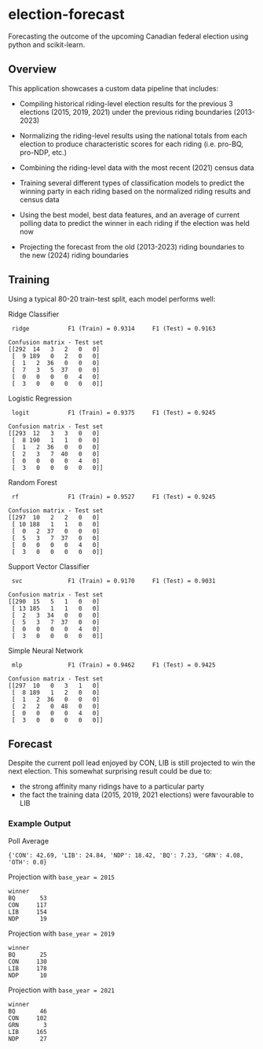 # election-forecast

Forecasting the outcome of the upcoming Canadian federal election using python and scikit-learn.

## Overview

This application showcases a custom data pipeline that includes:

- Compiling historical riding-level election results for the previous 3 elections (2015, 2019, 2021) under the previous riding boundaries (2013-2023)

- Normalizing the riding-level results using the national totals from each election to produce characteristic scores for each riding (i.e. pro-BQ, pro-NDP, etc.)

- Combining the riding-level data with the most recent (2021) census data

- Training several different types of classification models to predict the winning party in each riding based on the normalized riding results and census data

- Using the best model, best data features, and an average of current polling data to predict the winner in each riding if the election was held now

- Projecting the forecast from the old (2013-2023) riding boundaries to the new (2024) riding boundaries

## Training

Using a typical 80-20 train-test split, each model performs well:

Ridge Classifier
```
 ridge           F1 (Train) = 0.9314     F1 (Test) = 0.9163

Confusion matrix - Test set
[[292  14   3   2   0   0]
 [  9 189   0   2   0   0]
 [  1   2  36   0   0   0]
 [  7   3   5  37   0   0]
 [  0   0   0   0   4   0]
 [  3   0   0   0   0   0]]
```

Logistic Regression
```
 logit           F1 (Train) = 0.9375     F1 (Test) = 0.9245

Confusion matrix - Test set
[[293  12   3   3   0   0]
 [  8 190   1   1   0   0]
 [  1   2  36   0   0   0]
 [  2   3   7  40   0   0]
 [  0   0   0   0   4   0]
 [  3   0   0   0   0   0]]
 ```

Random Forest
```
 rf              F1 (Train) = 0.9527     F1 (Test) = 0.9245

Confusion matrix - Test set
[[297  10   2   2   0   0]
 [ 10 188   1   1   0   0]
 [  0   2  37   0   0   0]
 [  5   3   7  37   0   0]
 [  0   0   0   0   4   0]
 [  3   0   0   0   0   0]]
```

Support Vector Classifier
```
 svc             F1 (Train) = 0.9170     F1 (Test) = 0.9031

Confusion matrix - Test set
[[290  15   5   1   0   0]
 [ 13 185   1   1   0   0]
 [  2   3  34   0   0   0]
 [  5   3   7  37   0   0]
 [  0   0   0   0   4   0]
 [  3   0   0   0   0   0]]
```

Simple Neural Network
```
 mlp             F1 (Train) = 0.9462     F1 (Test) = 0.9425

Confusion matrix - Test set
[[297  10   0   3   1   0]
 [  8 189   1   2   0   0]
 [  1   2  36   0   0   0]
 [  2   2   0  48   0   0]
 [  0   0   0   0   4   0]
 [  3   0   0   0   0   0]]
```

## Forecast

Despite the current poll lead enjoyed by CON, LIB is still projected to win the next election. This somewhat surprising result could be due to:
- the strong affinity many ridings have to a particular party
- the fact the training data (2015, 2019, 2021 elections) were favourable to LIB

### Example Output

Poll Average
```
{'CON': 42.69, 'LIB': 24.84, 'NDP': 18.42, 'BQ': 7.23, 'GRN': 4.08, 'OTH': 0.0}
```

Projection with `base_year = 2015`
```
winner     
BQ       53
CON     117
LIB     154
NDP      19
```

Projection with `base_year = 2019`
```
winner     
BQ       25
CON     130
LIB     178
NDP      10
```

Projection with `base_year = 2021`
```
winner     
BQ       46
CON     102
GRN       3
LIB     165
NDP      27
```
